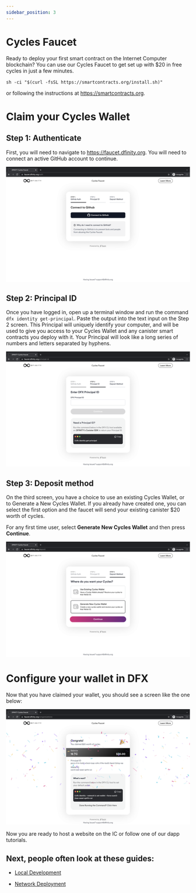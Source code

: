 ```yaml
---
sidebar_position: 3
---
```


# Cycles Faucet
Ready to deploy your first smart contract on the Internet Computer
blockchain? You can use our Cycles Faucet to get set up with $20 in free
cycles in just a few minutes.

    sh -ci "$(curl -fsSL https://smartcontracts.org/install.sh)"

or following the instructions at <https://smartcontracts.org>.

# Claim your Cycles Wallet

## Step 1: Authenticate

First, you will need to navigate to <https://faucet.dfinity.org>. You
will need to connect an active GitHub account to continue.

![Connecting to GitHub](_attachments/faucet_step_1.png)

## Step 2: Principal ID

Once you have logged in, open up a terminal window and run the command
`dfx identity get-principal`. Paste the output into the text input on
the Step 2 screen. This Principal will uniquely identify your computer,
and will be used to give you access to your Cycles Wallet and any
canister smart contracts you deploy with it. Your Principal will look
like a long series of numbers and letters separated by hyphens.

![Enter a Principal ID](_attachments/faucet_step_2.png)

## Step 3: Deposit method

On the third screen, you have a choice to use an existing Cycles Wallet,
or to Generate a New Cycles Wallet. If you already have created one, you
can select the first option and the faucet will send your existing
canister $20 worth of cycles.

For any first time user, select **Generate New Cycles Wallet** and then
press **Continue​​**.

![Generate New Cycles Wallet](_attachments/faucet_step_4.png)

# Configure your wallet in DFX

Now that you have claimed your wallet, you should see a screen like the
one below:

![Configure DFX Wallet](_attachments/faucet_step_6.png)

Now you are ready to host a website on the IC or follow one of our dapp
tutorials.

## Next, people often look at these guides:

-   [Local Development](./local-quickstart.html)

-   [Network Deployment](./network-quickstart.html)

